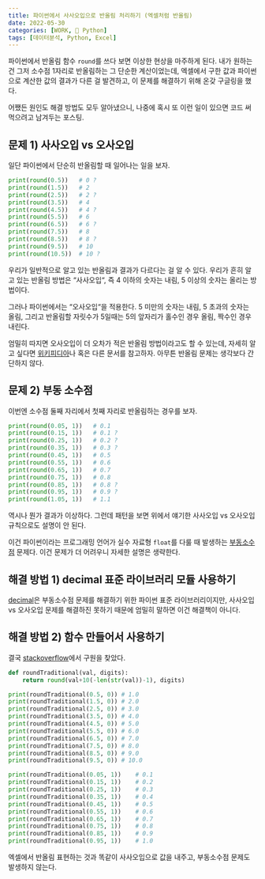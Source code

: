 ```yaml
---
title: 파이썬에서 사사오입으로 반올림 처리하기 (엑셀처럼 반올림)
date: 2022-05-30
categories: [WORK, 🐍 Python]
tags: [데이터분석, Python, Excel]
---
```


파이썬에서 반올림 함수 `round`를 쓰다 보면 이상한 현상을 마주하게 된다. 내가 원하는 건 그저 소수점 1자리로 반올림하는 그 단순한 계산이었는데, 엑셀에서 구한 값과 파이썬으로 계산한 값의 결과가 다른 걸 발견하고, 이 문제를 해결하기 위해 온갖 구글링을 했다.

어쨌든 원인도 해결 방법도 모두 알아냈으니, 나중에 혹시 또 이런 일이 있으면 코드 써먹으려고 남겨두는 포스팅.

## 문제 1) 사사오입 vs 오사오입

일단 파이썬에서 단순히 반올림할 때 일어나는 일을 보자.

```python
print(round(0.5))   # 0 ?
print(round(1.5))   # 2
print(round(2.5))   # 2 ?
print(round(3.5))   # 4
print(round(4.5))   # 4 ?
print(round(5.5))   # 6
print(round(6.5))   # 6 ?
print(round(7.5))   # 8
print(round(8.5))   # 8 ?
print(round(9.5))   # 10
print(round(10.5))  # 10 ?
```

우리가 일반적으로 알고 있는 반올림과 결과가 다르다는 걸 알 수 있다. 우리가 흔히 알고 있는 반올림 방법은 “사사오입“, 즉 4 이하의 숫자는 내림, 5 이상의 숫자는 올리는 방법이다.

그러나 파이썬에서는 “오사오입“을 적용한다. 5 미만의 숫자는 내림, 5 초과의 숫자는 올림, 그리고 반올림할 자릿수가 5일때는 5의 앞자리가 홀수인 경우 올림, 짝수인 경우 내린다.

엄밀히 따지면 오사오입이 더 오차가 적은 반올림 방법이라고도 할 수 있는데, 자세히 알고 싶다면 [위키피디아](https://ko.wikipedia.org/wiki/%EB%B0%98%EC%98%AC%EB%A6%BC)나 혹은 다른 문서를 참고하자. 아무튼 반올림 문제는 생각보다 간단하지 않다.

## 문제 2) 부동 소수점

이번엔 소수점 둘째 자리에서 첫째 자리로 반올림하는 경우를 보자.

```python
print(round(0.05, 1))   # 0.1
print(round(0.15, 1))   # 0.1 ?
print(round(0.25, 1))   # 0.2 ?
print(round(0.35, 1))   # 0.3 ?
print(round(0.45, 1))   # 0.5
print(round(0.55, 1))   # 0.6
print(round(0.65, 1))   # 0.7
print(round(0.75, 1))   # 0.8
print(round(0.85, 1))   # 0.8 ?
print(round(0.95, 1))   # 0.9 ?
print(round(1.05, 1))   # 1.1
```

역시나 뭔가 결과가 이상하다. 그런데 패턴을 보면 위에서 얘기한 사사오입 vs 오사오입 규칙으로도 설명이 안 된다.

이건 파이썬이라는 프로그래밍 언어가 실수 자료형 `float`를 다룰 때 발생하는 [부동소수점](https://ko.wikipedia.org/wiki/%EB%B6%80%EB%8F%99%EC%86%8C%EC%88%98%EC%A0%90) 문제다. 이건 문제가 더 어려우니 자세한 설명은 생략한다.

## 해결 방법 1) decimal 표준 라이브러리 모듈 사용하기

[decimal](https://docs.python.org/ko/3/library/decimal.html)은 부동소수점 문제를 해결하기 위한 파이썬 표준 라이브러리이지만, 사사오입 vs 오사오입 문제를 해결하진 못하기 때문에 엄밀히 말하면 이건 해결책이 아니다.

## 해결 방법 2) 함수 만들어서 사용하기

결국 [stackoverflow](https://stackoverflow.com/a/38239574)에서 구원을 찾았다.

```python
def roundTraditional(val, digits):
    return round(val+10(-len(str(val))-1), digits)

print(roundTraditional(0.5, 0)) # 1.0
print(roundTraditional(1.5, 0)) # 2.0
print(roundTraditional(2.5, 0)) # 3.0
print(roundTraditional(3.5, 0)) # 4.0
print(roundTraditional(4.5, 0)) # 5.0
print(roundTraditional(5.5, 0)) # 6.0
print(roundTraditional(6.5, 0)) # 7.0
print(roundTraditional(7.5, 0)) # 8.0
print(roundTraditional(8.5, 0)) # 9.0
print(roundTraditional(9.5, 0)) # 10.0

print(roundTraditional(0.05, 1))    # 0.1
print(roundTraditional(0.15, 1))    # 0.2
print(roundTraditional(0.25, 1))    # 0.3
print(roundTraditional(0.35, 1))    # 0.4
print(roundTraditional(0.45, 1))    # 0.5
print(roundTraditional(0.55, 1))    # 0.6
print(roundTraditional(0.65, 1))    # 0.7
print(roundTraditional(0.75, 1))    # 0.8
print(roundTraditional(0.85, 1))    # 0.9
print(roundTraditional(0.95, 1))    # 1.0
```

엑셀에서 반올림 표현하는 것과 똑같이 사사오입으로 값을 내주고, 부동소수점 문제도 발생하지 않는다.
